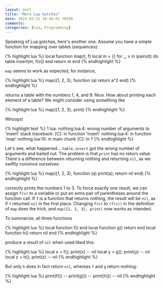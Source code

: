 ```yaml
---
layout: post
title: "More Lua Gotchas"
date: 2015-02-21 18:49:01 +0100
comments:
categories: [Lua, Programming]
---
```


Speaking of Lua gotchas, here's another one. Assume you have a simple function
for mapping over tables (sequences):

<!--more-->

{% highlight lua %}
local function map(t, f)
	local m = {}
	for _, v in ipairs(t) do
		table.insert(m, f(v))
	end
	return m
end
{% endhighlight %}

`map` seems to work as expected, for instance,

{% highlight lua %}
map({1, 2, 3}, function (a) return a^2 end)
{% endhighlight %}

returns a table with the numbers 1, 4, and 9. Nice. How about printing each
element of a table? We might consider using something like

{% highlight lua %}
map({1, 2, 3}, print)
{% endhighlight %}

Whoops!

{% highlight text %}
1
lua: nothing.lua:4: wrong number of arguments to 'insert'
stack traceback:
	[C]: in function 'insert'
	nothing.lua:4: in function 'map'
	nothing.lua:10: in main chunk
	[C]: in ?
{% endhighlight %}

Let's see, what happened... `table.insert` got the wrong number of arguments
and bailed out. The problem is that `print` has no return value. There's a
difference between returning nothing and returning `nil`, as we swiftly
convince ourselves:

{% highlight lua %}
map({1, 2, 3}, function (a) print(a); return nil end)
{% endhighlight %}

correctly prints the numbers 1 to 3. To force exactly one result, we can
assign `f(v)` to a variable or put an extra pair of parentheses around the
function call. If `f` is a function that returns nothing, the result will be
`nil`, as if `f` returned `nil` in the first place. Changing `f(v)` to
`(f(v))` in the definition of `map` does the trick, and `map({1, 2, 3},
print)` now works as intended.

To summarize, all three functions

{% highlight lua %}
local function f() end
local function g() return end
local function h() return nil end
{% endhighlight %}

produce a result of `nil` when used liked this:

{% highlight lua %}
local x = f(); print(x) -- nil
local y = g(); print(y) -- nil
local z = h(); print(z) -- nil
{% endhighlight %}

But only `h` does in fact _return_ `nil`, whereas `f` and `g` return nothing:

{% highlight lua %}
print(f()) --
print(g()) --
print(h()) -- nil
{% endhighlight %}
